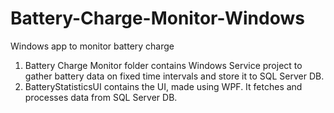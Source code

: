 # Battery-Charge-Monitor-Windows
Windows app to monitor battery charge

1. Battery Charge Monitor folder contains Windows Service project to gather battery data on fixed time intervals and store it to SQL Server DB.
2. BatteryStatisticsUI contains the UI, made using WPF. It fetches and processes data from SQL Server DB.
